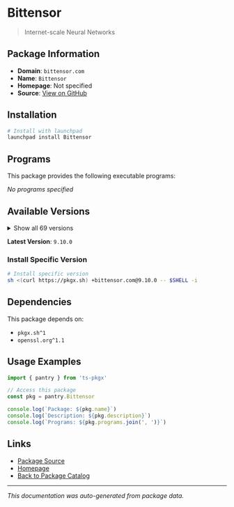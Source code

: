 # Bittensor

> Internet-scale Neural Networks

## Package Information

- **Domain**: `bittensor.com`
- **Name**: `Bittensor`
- **Homepage**: Not specified
- **Source**: [View on GitHub](https://github.com/pkgxdev/pantry/tree/main/projects/bittensor.com/package.yml)

## Installation

```bash
# Install with launchpad
launchpad install Bittensor
```

## Programs

This package provides the following executable programs:

*No programs specified*

## Available Versions

<details>
<summary>Show all 69 versions</summary>

- `9.10.0`, `9.9.0`, `9.8.3`, `9.8.2`, `9.8.1`
- `9.8.0`, `9.7.0`, `9.6.1`, `9.6.0`, `9.5.0`
- `9.4.0`, `9.3.0`, `9.2.0`, `9.1.0`, `9.0.4`
- `9.0.3`, `9.0.2`, `9.0.1`, `9.0.0`, `8.5.2`
- `8.5.1`, `8.5.0`, `8.4.5`, `8.4.4`, `8.4.3`
- `8.4.2`, `8.4.1`, `8.4.0`, `8.3.1`, `8.3.0`
- `8.2.1`, `8.2.0`, `8.1.1`, `8.1.0`, `8.0.0`
- `7.4.0`, `7.3.1`, `7.3.0`, `7.2.1`, `7.2.0`
- `7.1.2`, `7.1.1`, `7.1.0`, `7.0.2`, `7.0.1`
- `7.0.0`, `6.12.4`, `6.12.3`, `6.12.2`, `6.12.1`
- `6.12.0`, `6.11.1`, `6.11.0`, `6.10.2`, `6.10.1`
- `6.10.0`, `6.9.4`, `6.9.3`, `6.9.2`, `6.9.1`
- `6.9.0`, `6.8.2`, `6.8.1`, `6.8.0`, `6.7.3`
- `6.7.2`, `6.7.1`, `6.7.0`, `6.5.0`

</details>

**Latest Version**: `9.10.0`

### Install Specific Version

```bash
# Install specific version
sh <(curl https://pkgx.sh) +bittensor.com@9.10.0 -- $SHELL -i
```

## Dependencies

This package depends on:

- `pkgx.sh^1`
- `openssl.org^1.1`

## Usage Examples

```typescript
import { pantry } from 'ts-pkgx'

// Access this package
const pkg = pantry.Bittensor

console.log(`Package: ${pkg.name}`)
console.log(`Description: ${pkg.description}`)
console.log(`Programs: ${pkg.programs.join(', ')}`)
```

## Links

- [Package Source](https://github.com/pkgxdev/pantry/tree/main/projects/bittensor.com/package.yml)
- [Homepage](#)
- [Back to Package Catalog](../../package-catalog.md)

---

*This documentation was auto-generated from package data.*
